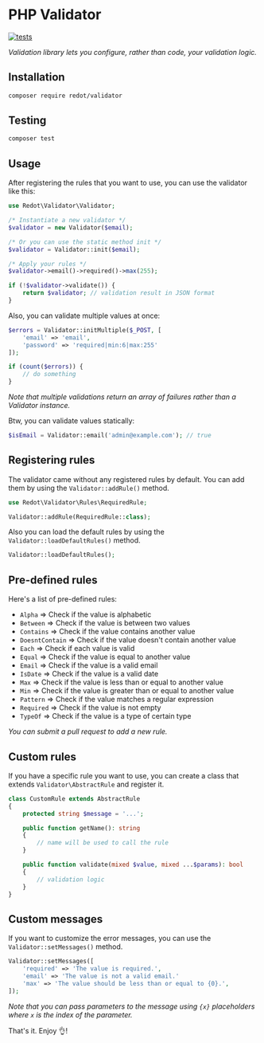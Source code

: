 # PHP Validator

[![tests](https://github.com/redot-src/php-validator/actions/workflows/php.yml/badge.svg)](https://github.com/redot-src/php-validator/actions/workflows/php.yml)

*Validation library lets you configure, rather than code, your validation logic.*

## Installation

```sh
composer require redot/validator
```

## Testing

```sh
composer test
```

## Usage

After registering the rules that you want to use, you can use the validator like this:

```php
use Redot\Validator\Validator;

/* Instantiate a new validator */
$validator = new Validator($email);

/* Or you can use the static method init */
$validator = Validator::init($email);

/* Apply your rules */
$validator->email()->required()->max(255);

if (!$validator->validate()) {
    return $validator; // validation result in JSON format
}
```

Also, you can validate multiple values at once:

```php
$errors = Validator::initMultiple($_POST, [
    'email' => 'email',
    'password' => 'required|min:6|max:255'
]);

if (count($errors)) {
    // do something
}
```

*Note that multiple validations return an array of failures rather than a Validator instance.*

Btw, you can validate values statically:

```php
$isEmail = Validator::email('admin@example.com'); // true
```

## Registering rules

The validator came without any registered rules by default. You can add them by using the `Validator::addRule()` method.

```php
use Redot\Validator\Rules\RequiredRule;

Validator::addRule(RequiredRule::class);
```

Also you can load the default rules by using the `Validator::loadDefaultRules()` method.

```php
Validator::loadDefaultRules();
```

## Pre-defined rules

Here's a list of pre-defined rules:
- `Alpha` => Check if the value is alphabetic
- `Between` => Check if the value is between two values
- `Contains` => Check if the value contains another value
- `DoesntContain` => Check if the value doesn't contain another value
- `Each` => Check if each value is valid
- `Equal` => Check if the value is equal to another value
- `Email` => Check if the value is a valid email
- `IsDate` => Check if the value is a valid date
- `Max` => Check if the value is less than or equal to another value
- `Min` => Check if the value is greater than or equal to another value
- `Pattern` => Check if the value matches a regular expression
- `Required` => Check if the value is not empty
- `TypeOf` => Check if the value is a type of certain type

*You can submit a pull request to add a new rule.*

## Custom rules

If you have a specific rule you want to use, you can create a class that extends `Validator\AbstractRule` and register it.

```php
class CustomRule extends AbstractRule
{
    protected string $message = '...';

    public function getName(): string
    {
        // name will be used to call the rule
    }

    public function validate(mixed $value, mixed ...$params): bool
    {
        // validation logic
    }
}
```

## Custom messages

If you want to customize the error messages, you can use the `Validator::setMessages()` method.

```php
Validator::setMessages([
    'required' => 'The value is required.',
    'email' => 'The value is not a valid email.'
    'max' => 'The value should be less than or equal to {0}.',
]);
```

*Note that you can pass parameters to the message using `{x}` placeholders where `x` is the index of the parameter.*

That's it. Enjoy 👌!